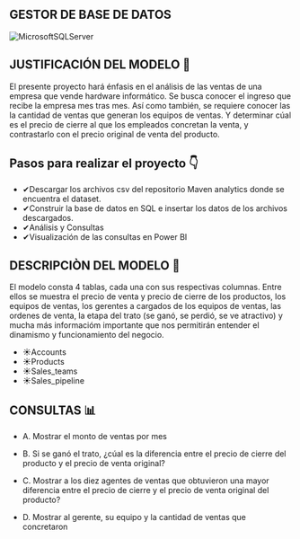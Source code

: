## GESTOR DE BASE DE DATOS
![MicrosoftSQLServer](https://img.shields.io/badge/Microsoft%20SQL%20Server-CC2927?style=for-the-badge&logo=microsoft%20sql%20server&logoColor=white)


## JUSTIFICACIÓN DEL MODELO 🦾
El presente proyecto hará énfasis en el análisis de las ventas de una empresa que vende hardware informático. Se busca conocer el ingreso que recibe la 
empresa mes tras mes. Así como también, se requiere conocer las la cantidad de ventas que generan los equipos de ventas. Y determinar cúal es el precio de cierre 
al que los empleados concretan la venta, y contrastarlo con el precio original de venta del producto.

## Pasos para realizar el proyecto 👇
*  ✔Descargar los archivos csv del repositorio Maven analytics donde se encuentra el dataset. 
*  ✔Construir la base de datos en SQL e insertar los datos de los archivos descargados.
*  ✔Análisis y Consultas
*  ✔Visualización de las consultas en Power BI

## DESCRIPCIÒN DEL MODELO 📄
El modelo consta 4 tablas, cada una con sus respectivas columnas.
Entre ellos se muestra el precio de venta y precio de cierre de los productos, los equipos de ventas, los gerentes a cargados de los equipos de ventas,
las ordenes de venta, la etapa del trato (se ganó, se perdió, se ve atractivo) y mucha más informacióm importante que nos permitirán 
entender el dinamismo y funcionamiento del negocio.

 *  ☀Accounts 
 *  ☀Products 
 *  ☀Sales_teams
 *  ☀Sales_pipeline

    
## CONSULTAS 📊

*  A. Mostrar el monto de ventas por mes
  
*  B. Si se ganó el trato, ¿cúal es la diferencia entre el precio de cierre del producto y el precio de venta original?

*  C. Mostrar a los diez agentes de ventas que obtuvieron una mayor diferencia entre el precio de cierre y el precio de venta original del producto?

*  D. Mostrar al gerente, su equipo y la cantidad de ventas que concretaron





